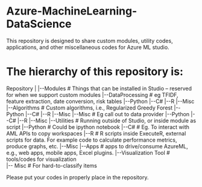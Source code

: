 Azure-MachineLearning-DataScience
=================================
This repository is designed to share custom modules, utility codes, applications, and other miscellaneous codes for Azure ML studio. 

The hierarchy of this repository is:
=================================
Repository
|
|--Modules                    # Things that can be installed in Studio – reserved for when we support custom modules
    |--DataProcessing         # eg TFIDF, feature extraction, date conversion, risk tables
        |--Python
		    |--C#
		    |--R
		    |--Misc
    |--Algorithms             # Custom algorithms, i.e., Regularized Greedy Forest
        |--Python
        |--C#
        |--R
        |--Misc
    |--Misc                   # Eg call out to data provider
        |--Python
        |--C#
        |--R
        |--Misc
|--Utilities                  # Running outside of Studio, or inside module as script
    |--Python                 # Could be ipython notebook
    |--C#                     # Eg. To interact with AML APIs to copy workspaces
    |--R                      # R scripts inside ExecuteR, external scripts for data. For example code to calculate performance metrics, produce graphs, etc.
    |--Misc
|--Apps                       # apps to drive/consume AzureML, e.g., web apps, mobile apps, Excel plugins.
|--Visualization Tool         # tools/codes for visualization    
|--	Misc                      # For hard-to-classify items


Please put your codes in properly place in the repository.


 
